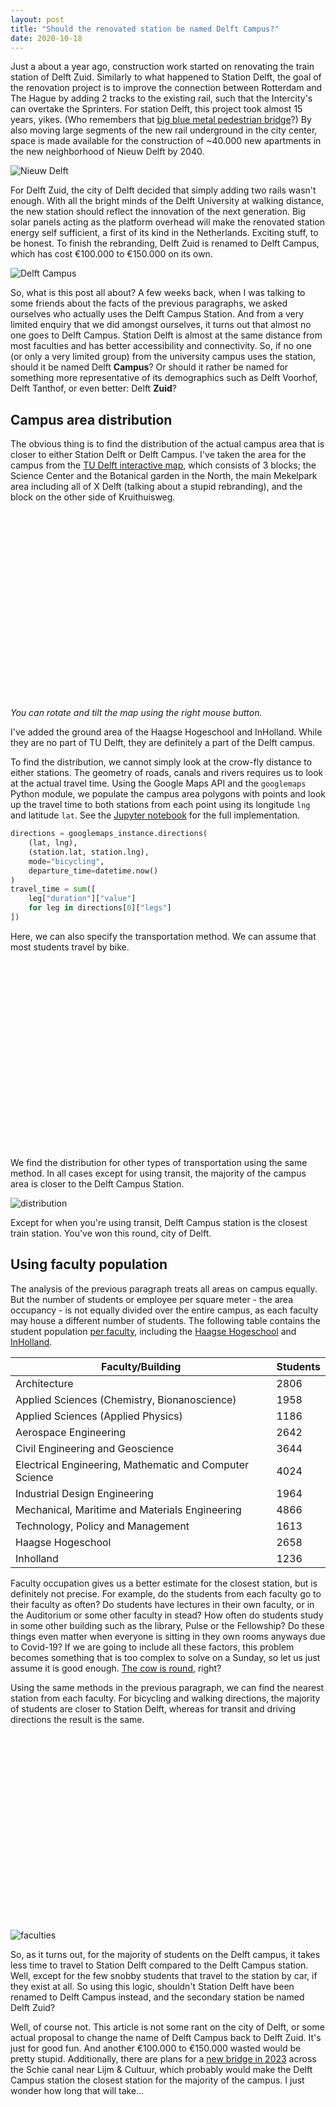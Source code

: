 ```yaml
---
layout: post
title: "Should the renovated station be named Delft Campus?"
date: 2020-10-18
---
```

<head>
    <script src="https://api.mapbox.com/mapbox-gl-js/v1.12.0/mapbox-gl.js"></script>
    <link href="https://api.mapbox.com/mapbox-gl-js/v1.12.0/mapbox-gl.css" rel="stylesheet" />
</head>

Just a about a year ago, construction work started on renovating the train station of Delft Zuid. Similarly to what happened to Station Delft, the goal of the renovation project is to improve the connection between Rotterdam and The Hague by adding 2 tracks to the existing rail, such that the Intercity's can overtake the Sprinters. For station Delft, this project took almost 15 years, yikes. (Who remembers that [big blue metal pedestrian bridge](https://indebuurt.nl/delft/wp-content/uploads/2018/04/delft_station_laatste_dagen_vanaf_brug_ii.jpg)?) By also moving large segments of the new rail underground in the city center, space is made available for the construction of ~40.000 new apartments in the new neighborhood of Nieuw Delft by 2040.

![Nieuw Delft](https://nieuwdelft.nl/wp-content/uploads/2018/07/antoooni.jpg "Nieuw Delft")

For Delft Zuid, the city of Delft decided that simply adding two rails wasn't enough. With all the bright minds of the Delft University at walking distance, the new station should reflect the innovation of the next generation. Big solar panels acting as the platform overhead will make the renovated station energy self sufficient, a first of its kind in the Netherlands. Exciting stuff, to be honest. To finish the rebranding, Delft Zuid is renamed to Delft Campus, which has cost €100.000 to €150.000 on its own.

![Delft Campus](https://imgw.rgcdn.nl/4bd7c89479c940718e43e4e6cd09edc2/opener/Het-nieuwe-NS-station-Delft-Campus-Foto-ProRail.jpg "Delft Campus")

So, what is this post all about? A few weeks back, when I was talking to some friends about the facts of the previous paragraphs, we asked ourselves who actually uses the Delft Campus Station. And from a very limited enquiry that we did amongst ourselves, it turns out that almost no one goes to Delft Campus. Station Delft is almost at the same distance from most faculties and has better accessibility and connectivity. So, if no one (or only a very limited group) from the university campus uses the station, should it be named Delft **Campus**? Or should it rather be named for something more representative of its demographics such as Delft Voorhof, Delft Tanthof, or even better: Delft **Zuid**?

## Campus area distribution

The obvious thing is to find the distribution of the actual campus area that is closer to either Station Delft or Delft Campus. I've taken the area for the campus from the [TU Delft interactive map](https://iamap.tudelft.nl/), which consists of 3 blocks; the Science Center and the Botanical garden in the North, the main Mekelpark area including all of X Delft (talking about a stupid rebranding), and the block on the other side of Kruithuisweg.

<div id='map' style='height: 300px;'></div>

*You can rotate and tilt the map using the right mouse button.*

I've added the ground area of the Haagse Hogeschool and InHolland. While they are no part of TU Delft, they are definitely a part of the Delft campus.

To find the distribution, we cannot simply look at the crow-fly distance to either stations. The geometry of roads, canals and rivers requires us to look at the actual travel time. Using the Google Maps API and the `googlemaps` Python module, we populate the campus area polygons with points and look up the travel time to both stations from each point using its longitude `lng` and latitude `lat`. See the [Jupyter notebook](https://github.com/watermarkhu/delft_campus_distance) for the full implementation.

```python
directions = googlemaps_instance.directions(
    (lat, lng),
    (station.lat, station.lng),
    mode="bicycling",
    departure_time=datetime.now()
)
travel_time = sum([
    leg["duration"]["value"]
    for leg in directions[0]["legs"]
])
```

Here, we can also specify the transportation method.  We can assume that most students travel by bike.

<div id='map2' style='height: 300px;'></div>

We find the distribution for other types of transportation using the same method. In all cases except for using transit, the majority of the campus area is closer to the Delft Campus Station.

![distribution]({{site.url}}/data/2020-10-18-delft-campus/mpl_distribution.png "Distribution")

Except for when you're using transit, Delft Campus station is the closest train station. You've won this round, city of Delft.

## Using faculty population

The analysis of the previous paragraph treats all areas on campus equally. But the number of students or employee per square meter - the area occupancy - is not equally divided over the entire campus, as each faculty may house a different number of students. The following table contains the student population [per faculty](https://www.tudelft.nl/en/about-tu-delft/facts-and-figures/education/student-population/), including the [Haagse Hogeschool](https://www.dehaagsehogeschool.nl/docs/default-source/documenten-onderzoek/expertisecentra/governance-of-urban-transitions/jaarverslag-2019-kc-guts.pdf) and [InHolland](https://www.studiekeuze123.nl/onderwijsinstellingen/hogeschool-inholland/delft).

| Faculty/Building                                          | Students |
| --------------------------------------------------------- | -------- |
| Architecture                                              | 2806     |
| Applied Sciences (Chemistry, Bionanoscience)              | 1958     |  
| Applied Sciences (Applied Physics)                        | 1186     |  
| Aerospace Engineering                                     | 2642     |
| Civil Engineering and Geoscience                          | 3644     |
| Electrical Engineering, Mathematic and Computer Science   | 4024     |
| Industrial Design Engineering                             | 1964     |
| Mechanical, Maritime and Materials Engineering            | 4866     |  
| Technology, Policy and Management                         | 1613     |
| Haagse Hogeschool                                         | 2658     |
| Inholland                                                 | 1236     |

Faculty occupation gives us a better estimate for the closest station, but is definitely not precise. For example, do the students from each faculty go to their faculty as often? Do students have lectures in their own faculty, or in the Auditorium or some other faculty in stead? How often do students study in some other building such as the library, Pulse or the Fellowship? Do these things even matter when everyone is sitting in they own rooms anyways due to Covid-19? If we are going to include all these factors, this problem becomes something that is too complex to solve on a Sunday, so let us just assume it is good enough. [The cow is round](https://en.wikipedia.org/wiki/Spherical_cow), right?

Using the same methods in the previous paragraph, we can find the nearest station from each faculty. For bicycling and walking directions, the majority of students are closer to Station Delft, whereas for transit and driving directions the result is the same.

<div id='map3' style='height: 300px;'></div>

![faculties]({{site.url}}/data/2020-10-18-delft-campus/mpl_faculties.png "faculties")

So, as it turns out, for the majority of students on the Delft campus, it takes less time to travel to Station Delft compared to the Delft Campus station. Well, except for the few snobby students that travel to the station by car, if they exist at all. So using this logic, shouldn't Station Delft have been renamed to Delft Campus instead, and the secondary station be named Delft Zuid?

Well, of course not. This article is not some rant on the city of Delft, or some actual proposal to change the name of Delft Campus back to Delft Zuid. It's just for good fun. And another €100.000 to €150.000 wasted would be pretty stupid. Additionally, there are plans for a [new bridge in 2023](https://www.delft.nl/wonen/bouwen/bouwprojecten-de-stad/schieoevers/gelatinebrug) across the Schie canal near Lijm & Cultuur, which probably would make the Delft Campus station the closest station for the majority of the campus. I just wonder how long that will take...

<script>
var base_url = window.location.origin;
mapboxgl.accessToken = 'pk.eyJ1Ijoid2F0ZXJtYXJraHUiLCJhIjoiY2tnZmFtNGQ0MHZuNDJ3cXplOHFjazN4cCJ9.qh1tZmfKnllyahFUz9xJcw';

var map = new mapboxgl.Map({
    container: 'map',
    style: 'mapbox://styles/watermarkhu/ckgf5td1938fp19qkdjxr4hqi', // stylesheet location
    center: [4.374336, 51.998907],
    zoom: 13.6,
    bearing: 68,
});
map.on('load', function () {
    map.addSource('tud0', {
        'type': 'geojson',
        'data': {
            'type': 'Feature',
            'geometry': {
                'type': 'Polygon',
                'coordinates': [
                    [
                        [4.371461047266822, 52.0092158086797],
                        [4.371203555201393, 52.0091794868240],
                        [4.371053351496559, 52.0092521305059],
                        [4.370162858103614, 52.0092521305059],
                        [4.369792713259559, 52.0090408031037],
                        [4.369306339837382, 52.0091988974032],
                        [4.368914737321208, 52.0087894491679],
                        [4.368878602981567, 52.0086115159442],
                        [4.369692577935527, 52.0077423391758],
                        [4.367949142075846, 52.0071974903051],
                        [4.368485169186185, 52.0065799868991],
                        [4.371430234684537, 52.0073824094533],
                        [4.371559131452316, 52.0079361049200],
                    ]
                ]
            }
        }
    });
    map.addSource('tud2', {
        'type': 'geojson',
        'data': {
            'type': 'Feature',
            'geometry': {
                'type': 'Polygon',
                'coordinates': [
                    [
                        [4.371373836019519, 52.00692702678496],
                        [4.369110266272638, 52.00524405881064],
                        [4.368884960715387, 52.00508923149173],
                        [4.367422450397216, 52.00360586726592],
                        [4.368143964622222, 52.00328883579353],
                        [4.368777146099552, 52.00246411937603],
                        [4.367166773427860, 52.00204433719290],
                        [4.367833591203016, 52.00093068281958],
                        [4.368860877255720, 52.00119877409238],
                        [4.369232378168113, 52.00067370537584],
                        [4.368129990262992, 52.00036986368986],
                        [4.369554127571034, 51.99765359355825],
                        [4.370627011176991, 51.99778900973732],
                        [4.371925200340199, 51.99592617562839],
                        [4.370832099597717, 51.99561840003174],
                        [4.371786966007018, 51.99416175828516],
                        [4.372178568523193, 51.99424763870505],
                        [4.372468247096801, 51.99388760045785],
                        [4.372044458072448, 51.99375217247797],
                        [4.372301950137878, 51.99332606713748],
                        [4.374479903857971, 51.99389420669031],
                        [4.375833120098553, 51.99375259082111],
                        [4.377909149876080, 51.99420181376148],
                        [4.378601159801922, 51.99427778484259],
                        [4.381379928341351, 51.99506721583868],
                        [4.379782073868097, 51.99757978141475],
                        [4.377478644078550, 52.00070771102691],
                        [4.376173567365091, 52.00328721421770],
                        [4.372128796170633, 52.00231629132921],
                        [4.370465826581400, 52.00458834996182],
                        [4.372681331227701, 52.00628241164349],
                    ]
                ]
            }
        }
    });
    map.addSource('tud1', {
        'type': 'geojson',
        'data': {
            'type': 'Feature',
            'geometry': {
                'type': 'Polygon',
                'coordinates': [
                    [
                        [4.383368104557852, 51.99291817085045],
                        [4.385850000404372, 51.98936680416617],
                        [4.380714381232726, 51.98798148495472],
                        [4.380102837577331, 51.98887343515496],
                        [4.377881968513000, 51.98829862483901],
                        [4.377586925521362, 51.98864879751895],
                        [4.376294100776183, 51.98831844600721],
                        [4.374694224865951, 51.99067088969180],
                    ]
                ]
            }
        }
    });
    map.addLayer({
        'id': 'tud0',
        'type': 'fill',
        'source': 'tud0',
        'layout': {},
        'paint': {
            'fill-color': '#b80',
            'fill-opacity': 0.3
        }
    });
    map.addLayer({
        'id': 'tud1',
        'type': 'fill',
        'source': 'tud1',
        'layout': {},
        'paint': {
            'fill-color': '#b80',
            'fill-opacity': 0.3
        }
    });
    map.addLayer({
        'id': 'tud2',
        'type': 'fill',
        'source': 'tud2',
        'layout': {},
        'paint': {
            'fill-color': '#b80',
            'fill-opacity': 0.3
        }
    });
});

var map2 = new mapboxgl.Map({
    container: 'map2',
    style: 'mapbox://styles/watermarkhu/ckgf5td1938fp19qkdjxr4hqi', // stylesheet location
    center: [4.374336, 51.998907],
    zoom: 13.6,
    bearing: 68,
});
map2.on('load', function () {
    map2.addSource('tud0', {
        'type': 'geojson',
        'data': {
            'type': 'Feature',
            'geometry': {
                'type': 'Polygon',
                'coordinates': [
                    [
                        [4.371461047266822, 52.0092158086797],
                        [4.371203555201393, 52.0091794868240],
                        [4.371053351496559, 52.0092521305059],
                        [4.370162858103614, 52.0092521305059],
                        [4.369792713259559, 52.0090408031037],
                        [4.369306339837382, 52.0091988974032],
                        [4.368914737321208, 52.0087894491679],
                        [4.368878602981567, 52.0086115159442],
                        [4.369692577935527, 52.0077423391758],
                        [4.367949142075846, 52.0071974903051],
                        [4.368485169186185, 52.0065799868991],
                        [4.371430234684537, 52.0073824094533],
                        [4.371559131452316, 52.0079361049200],
                    ]
                ]
            }
        }
    });
    map2.addSource('tud2', {
        'type': 'geojson',
        'data': {
            'type': 'Feature',
            'geometry': {
                'type': 'Polygon',
                'coordinates': [
                    [
                        [4.371373836019519, 52.00692702678496],
                        [4.369110266272638, 52.00524405881064],
                        [4.368884960715387, 52.00508923149173],
                        [4.367422450397216, 52.00360586726592],
                        [4.368143964622222, 52.00328883579353],
                        [4.368777146099552, 52.00246411937603],
                        [4.367166773427860, 52.00204433719290],
                        [4.367833591203016, 52.00093068281958],
                        [4.368860877255720, 52.00119877409238],
                        [4.369232378168113, 52.00067370537584],
                        [4.368129990262992, 52.00036986368986],
                        [4.369554127571034, 51.99765359355825],
                        [4.370627011176991, 51.99778900973732],
                        [4.371925200340199, 51.99592617562839],
                        [4.370832099597717, 51.99561840003174],
                        [4.371786966007018, 51.99416175828516],
                        [4.372178568523193, 51.99424763870505],
                        [4.372468247096801, 51.99388760045785],
                        [4.372044458072448, 51.99375217247797],
                        [4.372301950137878, 51.99332606713748],
                        [4.374479903857971, 51.99389420669031],
                        [4.375833120098553, 51.99375259082111],
                        [4.377909149876080, 51.99420181376148],
                        [4.378601159801922, 51.99427778484259],
                        [4.381379928341351, 51.99506721583868],
                        [4.379782073868097, 51.99757978141475],
                        [4.377478644078550, 52.00070771102691],
                        [4.376173567365091, 52.00328721421770],
                        [4.372128796170633, 52.00231629132921],
                        [4.370465826581400, 52.00458834996182],
                        [4.372681331227701, 52.00628241164349],
                    ]
                ]
            }
        }
    });
    map2.addSource('tud1', {
        'type': 'geojson',
        'data': {
            'type': 'Feature',
            'geometry': {
                'type': 'Polygon',
                'coordinates': [
                    [
                        [4.383368104557852, 51.99291817085045],
                        [4.385850000404372, 51.98936680416617],
                        [4.380714381232726, 51.98798148495472],
                        [4.380102837577331, 51.98887343515496],
                        [4.377881968513000, 51.98829862483901],
                        [4.377586925521362, 51.98864879751895],
                        [4.376294100776183, 51.98831844600721],
                        [4.374694224865951, 51.99067088969180],
                    ]
                ]
            }
        }
    });
    map2.addLayer({
        'id': 'tud0',
        'type': 'fill',
        'source': 'tud0',
        'layout': {},
        'paint': {
            'fill-color': '#b80',
            'fill-opacity': 0.3
        }
    });
    map2.addLayer({
        'id': 'tud1',
        'type': 'fill',
        'source': 'tud1',
        'layout': {},
        'paint': {
            'fill-color': '#b80',
            'fill-opacity': 0.3
        }
    });
    map2.addLayer({
        'id': 'tud2',
        'type': 'fill',
        'source': 'tud2',
        'layout': {},
        'paint': {
            'fill-color': '#b80',
            'fill-opacity': 0.3
        }
    });
    map2.addSource('locs', {
        type: 'geojson',
        data: base_url.concat('/data/2020-10-18-delft-campus/points_bicycling.geojson')
    });
    map2.addLayer({
        'id': 'locs',
        'type': 'circle',
        'source': 'locs',
        'paint': {
            // make circles larger as the user zooms from z12 to z22
            'circle-radius': {
                'base': 1.75,
                'stops': [
                    [12, 2],
                    [22, 180]
                ]
            },
            'circle-color': [
                'match',
                ['get', 'station'],
                'Station Delft',
                '#e55e5e',
                'Delft Campus',
                '#3bb2d0',
                /* other */ '#ccc'
            ]
        }
    });
});

var map3 = new mapboxgl.Map({
    container: 'map3',
    style: 'mapbox://styles/watermarkhu/ckgf5td1938fp19qkdjxr4hqi', // stylesheet location
    center: [4.374336, 51.998907],
    zoom: 13.6,
    bearing: 68,
});
map3.on('load', function () {
    map3.addSource('locs', {
        type: 'geojson',
        data: base_url.concat('/data/2020-10-18-delft-campus/faculties_bicycling.geojson')
    });
    map3.addLayer({
        'id': 'locs',
        'type': 'circle',
        'source': 'locs',
        'paint': {
            // make circles larger as the user zooms from z12 to z22
            'circle-radius': [
                "interpolate", ["linear"], ["zoom"],
                0, ["/", ['get', 'radius'], 200]
            ],
            'circle-color': [
                'match',
                ['get', 'station'],
                'Station Delft',
                '#e55e5e',
                'Delft Campus Station',
                '#3bb2d0',
                /* other */ '#ccc'
            ],
            'circle-opacity': 0.7
        }
    });
});
</script>
